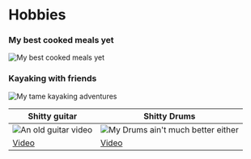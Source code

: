 
# Hobbies

### My best cooked meals yet
![My best cooked meals yet](https://anishpimpley.github.io/media/Cooking.jpg)     

### Kayaking with friends
![My tame kayaking adventures](https://anishpimpley.github.io/media/Kayaking.jpg)

  
 Shitty guitar | Shitty Drums
------------ | -------------
![An old guitar video](https://i.ytimg.com/vi/ac0aDCcUO94/hqdefault.jpg?sqp=-oaymwEZCPYBEIoBSFXyq4qpAwsIARUAAIhCGAFwAQ==&rs=AOn4CLB7yiy5iPeIEQBwcE-Wc74ZKwfstg) | ![My Drums ain't much better either](https://i.ytimg.com/vi/dsTagAHo3T4/hqdefault.jpg?sqp=-oaymwEZCNACELwBSFXyq4qpAwsIARUAAIhCGAFwAQ==&rs=AOn4CLBvsGZZqxbqf0FpvvkFKktW8ed7yQ)
[Video](https://www.youtube.com/watch?v=ac0aDCcUO94) | [Video](https://www.youtube.com/watch?v=dsTagAHo3T4&t=9s)

